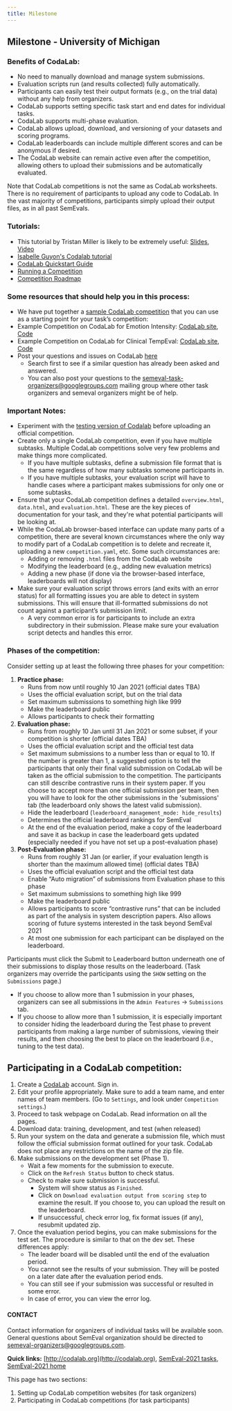 ```yaml
---
title: Milestone
---
```



## Milestone - University of Michigan



### Benefits of CodaLab:
 - No need to manually download and manage system submissions.
 - Evaluation scripts run (and results collected) fully automatically.
 - Participants can easily test their output formats (e.g., on the trial data) without any help from organizers.
 - CodaLab supports setting specific task start and end dates for individual tasks.
 - CodaLab supports multi-phase evaluation.
 - CodaLab allows upload, download, and versioning of your datasets and scoring programs.
 - CodaLab leaderboards can include multiple different scores and can be anonymous if desired.
 - The CodaLab website can remain active even after the competition, allowing others to upload their submissions and be automatically evaluated.

Note that CodaLab competitions is not the same as CodaLab worksheets. There is no requirement of participants to upload any code to CodaLab. In the vast majority of competitions, participants simply upload their output files, as in all past SemEvals.

### Tutorials:
 - This tutorial by Tristan Miller is likely to be extremely useful: [Slides](https://www.hse.ru/data/2017/05/31/1171931089/CodaLabCompetitions.pdf), [Video](https://www.youtube.com/watch?v=Ptx93cSBdNY)
 - [Isabelle Guyon's Codalab tutorial](https://www.youtube.com/watch?v=mU1yEEMrMvY)
 - [CodaLab Quickstart Guide](https://github.com/codalab/codalab-worksheets/wiki/Quickstart)
 - [Running a Competition](https://github.com/codalab/codalab-competitions/wiki/User_Running-a-Competition)
 - [Competition Roadmap](https://github.com/codalab/codalab-competitions/wiki/User_Competition-Roadmap)

### Some resources that should help you in this process:
 - We have put together a [sample CodaLab competition](https://github.com/bethard/semeval-codalab) that you can use as a starting point for your task’s competition: 
 - Example Competition on CodaLab for Emotion Intensity: [CodaLab site](https://competitions.codalab.org/competitions/16380), [Code](https://github.com/felipebravom/EmoInt/tree/master/codalab)
 - Example Competition on CodaLab for Clinical TempEval: [CodaLab site](https://competitions.codalab.org/competitions/15621), [Code](https://github.com/bethard/clinical-tempeval)
 - Post your questions and issues on CodaLab [here](https://github.com/codalab/codalab-competitions/issues)
   - Search first to see if a similar question has already been asked and answered.
   - You can also post your questions to the semeval-task-organizers@googlegroups.com mailing group where other task organizers and semeval organizers might be of help.

### Important Notes:
 - Experiment with the [testing version of Codalab](https://competitions-test.codalab.org/) before uploading an official competition.
 - Create only a single CodaLab competition, even if you have multiple subtasks. Multiple CodaLab competitions solve very few problems and make things more complicated.
   - If you have multiple subtasks, define a submission file format that is the same regardless of how many subtasks someone participants in.
   - If you have multiple subtasks, your evaluation script will have to handle cases where a participant makes submissions for only one or some subtasks.
 - Ensure that your CodaLab competition defines a detailed `overview.html`, `data.html`, and `evaluation.html`. These are the key pieces of documentation for your task, and they're what potential participants will be looking at.
 - While the CodaLab browser-based interface can update many parts of a competition, there are several known circumstances where the only way to modify part of a CodaLab competition is to delete and recreate it, uploading a new `competition.yaml`, etc. Some such circumstances are:
   - Adding or removing `.html` files from the CodaLab website
   - Modifying the leaderboard (e.g., adding new evaluation metrics)
   - Adding a new phase (if done via the browser-based interface, leaderboards will not display)
 - Make sure your evaluation script throws errors (and exits with an error status) for all formatting issues you are able to detect in system submissions. This will ensure that ill-formatted submissions do not count against a participant’s submission limit.
   - A very common error is for participants to include an extra subdirectory in their submission. Please make sure your evaluation script detects and handles this error.
 
### Phases of the competition:

Consider setting up at least the following three phases for your competition:
1. **Practice phase:**
   - Runs from now until roughly 10 Jan 2021 (official dates TBA)
   - Uses the official evaluation script, but on the trial data
   - Set maximum submissions to something high like 999
   - Make the leaderboard public
   - Allows participants to check their formatting
2. **Evaluation phase:**
   - Runs from roughly 10 Jan until 31 Jan 2021 or some subset, if your competition is shorter (official dates TBA)
   - Uses the official evaluation script and the official test data
   - Set maximum submissions to a number less than or equal to 10. If the number is greater than 1, a suggested option is to tell the participants that only their final valid submission on CodaLab will be taken as the official submission to the competition. The participants can still describe contrastive runs in their system paper. If you choose to accept more than one official submission per team, then you will have to look for the other submissions in the 'submissions' tab (the leaderboard only shows the latest valid submission).
   - Hide the leaderboard (`leaderboard_management_mode: hide_results`)
   - Determines the official leaderboard rankings for SemEval
   - At the end of the evaluation period, make a copy of the leaderboard and save it as backup in case the leaderboard gets updated (especially needed if you have not set up a post-evaluation phase)
3. **Post-Evaluation phase:**
   - Runs from roughly 31 Jan (or earlier, if your evaluation length is shorter than the maximum allowed time) (official dates TBA)
   - Uses the official evaluation script and the official test data
   - Enable “Auto migration” of submissions from Evaluation phase to this phase
   - Set maximum submissions to something high like 999
   - Make the leaderboard public
   - Allows participants to score “contrastive runs” that can be included as part of the analysis in system description papers. Also allows scoring of future systems interested in the task beyond SemEval 2021
   - At most one submission for each participant can be displayed on the leaderboard.

Participants must click the Submit to Leaderboard button underneath one of their submissions to display those results on the leaderboard. (Task organizers may override the participants using the `SHOW` setting on the `Submissions` page.)
- If you choose to allow more than 1 submission in your phases, organizers can see all submissions in the `Admin Features` -> `Submissions` tab.
- If you choose to allow more than 1 submission, it is especially important to consider hiding the leaderboard during the Test phase to prevent participants from making a large number of submissions, viewing their results, and then choosing the best to place on the leaderboard (i.e., tuning to the test data).

## Participating in a CodaLab competition:
1. Create a [CodaLab](https://competitions.codalab.org/) account. Sign in.
2. Edit your profile appropriately. Make sure to add a team name, and enter names of team members. (Go to `Settings`, and look under `Competition settings`.)
3. Proceed to task webpage on CodaLab. Read information on all the pages.
4. Download data: training, development, and test (when released)
5. Run your system on the data and generate a submission file, which must follow the official submission format outlined for your task. CodaLab does not place any restrictions on the name of the zip file.
6. Make submissions on the development set (Phase 1).
   - Wait a few moments for the submission to execute.
   - Click on the `Refresh Status` button to check status.
   - Check to make sure submission is successful.
     - System will show status as `Finished`.
     - Click on `Download evaluation output from scoring step` to examine the result. If you choose to, you can upload the result on the leaderboard.
     - If unsuccessful, check error log, fix format issues (if any), resubmit updated zip.
7. Once the evaluation period begins, you can make submissions for the test set. The procedure is similar to that on the dev set. These differences apply:
   - The leader board will be disabled until the end of the evaluation period.
   - You cannot see the results of your submission. They will be posted on a later date after the evaluation period ends.
   - You can still see if your submission was successful or resulted in some error.
   - In case of error, you can view the error log.



#### CONTACT
Contact information for organizers of individual tasks will be available soon. General questions about SemEval organization should be directed to <semeval-organizers@googlegroups.com>.


**Quick links:** [http://codalab.org](http://codalab.org), [SemEval-2021 tasks](https://semeval.github.io/SemEval2021/tasks), [SemEval-2021 home](https://semeval.github.io/SemEval2021)



This page has two sections:
1. Setting up CodaLab competition websites (for task organizers)
2. Participating in CodaLab competitions (for task participants)

